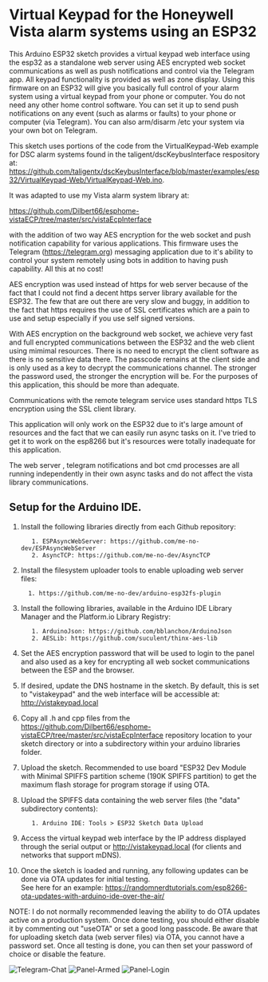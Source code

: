  # Virtual Keypad for the Honeywell Vista alarm systems using an ESP32
 
 This Arduino ESP32 sketch provides a virtual keypad web interface using the esp32 as a standalone web server using AES encrypted web socket communications as well as push notifications and control via the Telegram app. All keypad functionality is provided as well as zone display.  Using this firmware on an ESP32 will give you basically full control of your alarm system using a virtual keypad from your phone or computer.  You do not need any other home control software.  You can set it up to send push notifications on any event (such as alarms or faults)  to your phone or computer (via Telegram).  You can also arm/disarm /etc your system via your own bot on Telegram.
 
 This sketch uses portions of the code from the VirtualKeypad-Web example for DSC alarm systems found in the taligent/dscKeybusInterface respository at:  https://github.com/taligentx/dscKeybusInterface/blob/master/examples/esp32/VirtualKeypad-Web/VirtualKeypad-Web.ino.
 
 It was adapted to use my Vista alarm system library at: 
 
 https://github.com/Dilbert66/esphome-vistaECP/tree/master/src/vistaEcpInterface 
 
 with the addition of two way AES encryption for the web socket and push notification capability for various applications. This firmware uses the Telegram (https://telegram.org) messaging application due to it's ability to  control your system remotely using bots in addition to having push capability.  All this at no cost!
    
AES encryption was used instead of https  for web server because of the fact that I could not find a decent https server library available for the ESP32.  The few that are out there are very slow and buggy, in addition to the fact that https requires the use of SSL certificates which are a pain to use and setup especially if you use self signed versions.
    
 With AES encryption on the background web socket, we achieve very fast and full encrypted communications between the ESP32 and the web client using mimimal resources.  There is no need to encrypt the client software as there is no sensitive data there.  The passcode remains at the client side and is only used as a key to decrypt the communications channel.  The stronger the password used, the stronger the encryption will be.  For the purposes of this application, this should be more than adequate. 
    
Communications with the remote telegram service uses standard https TLS encryption using the SSL client library.
    
This application will only work on the ESP32 due to it's large amount of resources and the fact that we can easily run async tasks on it.  I've tried to get it to work on the esp8266 but it's resources were totally inadequate for this application.
    
 The web server , telegram notifications and bot cmd processes are all running independently in their own async tasks and do not affect the vista library communications.
 
## Setup for the Arduino IDE.

1. Install the following libraries directly from each Github repository:
 
          1. ESPAsyncWebServer: https://github.com/me-no-dev/ESPAsyncWebServer
          2. AsyncTCP: https://github.com/me-no-dev/AsyncTCP

2. Install the filesystem uploader tools to enable uploading web server files:

         1. https://github.com/me-no-dev/arduino-esp32fs-plugin

 
3. Install the following libraries, available in the Arduino IDE Library Manager and the Platform.io Library Registry:

          1. ArduinoJson: https://github.com/bblanchon/ArduinoJson
          2. AESLib: https://github.com/suculent/thinx-aes-lib

4. Set the AES encryption password that will be used to login to the panel and also used as a key for encrypting all web socket communications between the ESP and the browser.
 
5. If desired, update the DNS hostname in the sketch.  By default, this is set to "vistakeypad" and the web interface will be accessible at: http://vistakeypad.local
       
6. Copy all .h and cpp files from the https://github.com/Dilbert66/esphome-vistaECP/tree/master/src/vistaEcpInterface  repository location to your sketch directory or into a subdirectory within your arduino libraries folder.
 
7. Upload the sketch. Recommended to use board "ESP32 Dev Module with Minimal SPIFFS partition scheme (190K SPIFFS   partition) to get the maximum flash storage for program storage if using OTA.
       
 
8. Upload the SPIFFS data containing the web server files (the "data" subdirectory contents):

          1. Arduino IDE: Tools > ESP32 Sketch Data Upload
 
9. Access the virtual keypad web interface by the IP address displayed through the serial output or http://vistakeypad.local (for clients and networks that support mDNS).
 
10. Once the sketch is loaded and running, any following updates can be done via OTA updates for initial testing.  
    See here for an example:  https://randomnerdtutorials.com/esp8266-ota-updates-with-arduino-ide-over-the-air/
        
NOTE: I do not normally recommended leaving the ability to do OTA updates active on a production system. Once done testing, you should either disable it by commenting out "useOTA" or set a good long passcode.
Be aware that for uploading sketch data (web server files) via OTA, you cannot have a password set. Once all testing is done, you can then set your password of choice or disable the feature. 
     

 
 ![Telegram-Chat](https://user-images.githubusercontent.com/7193213/152043067-8921be0e-4cba-4985-8edb-0003a77ed149.png)
![Panel-Armed](https://user-images.githubusercontent.com/7193213/152043070-dae6e684-e9e4-4dec-932f-711ffa7c2035.png)
![Panel-Login](https://user-images.githubusercontent.com/7193213/152043071-3ce4df29-099c-4fdc-b382-b7058abccfb9.png)
